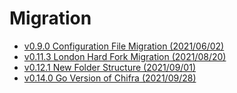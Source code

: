 # Migration

- [v0.9.0 Configuration File Migration (2021/06/02)](./README-0.9.0.md)
- [v0.11.3 London Hard Fork Migration (2021/08/20)](./README-0.11.3.md)
- [v0.12.1 New Folder Structure (2021/09/01)](./README-0.12.1.md)
- [v0.14.0 Go Version of Chifra (2021/09/28)](./README-0.14.0.md)
